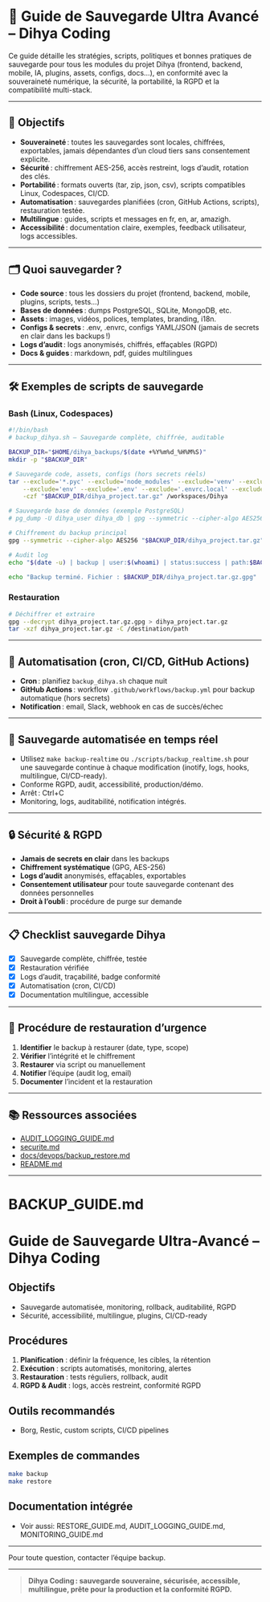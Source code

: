 # 💾 Guide de Sauvegarde Ultra Avancé – Dihya Coding

Ce guide détaille les stratégies, scripts, politiques et bonnes pratiques de sauvegarde pour tous les modules du projet Dihya (frontend, backend, mobile, IA, plugins, assets, configs, docs…), en conformité avec la souveraineté numérique, la sécurité, la portabilité, la RGPD et la compatibilité multi-stack.

---

## 🎯 Objectifs

- **Souveraineté** : toutes les sauvegardes sont locales, chiffrées, exportables, jamais dépendantes d’un cloud tiers sans consentement explicite.
- **Sécurité** : chiffrement AES-256, accès restreint, logs d’audit, rotation des clés.
- **Portabilité** : formats ouverts (tar, zip, json, csv), scripts compatibles Linux, Codespaces, CI/CD.
- **Automatisation** : sauvegardes planifiées (cron, GitHub Actions, scripts), restauration testée.
- **Multilingue** : guides, scripts et messages en fr, en, ar, amazigh.
- **Accessibilité** : documentation claire, exemples, feedback utilisateur, logs accessibles.

---

## 🗂️ Quoi sauvegarder ?

- **Code source** : tous les dossiers du projet (frontend, backend, mobile, plugins, scripts, tests…)
- **Bases de données** : dumps PostgreSQL, SQLite, MongoDB, etc.
- **Assets** : images, vidéos, polices, templates, branding, i18n.
- **Configs & secrets** : .env, .envrc, configs YAML/JSON (jamais de secrets en clair dans les backups !)
- **Logs d’audit** : logs anonymisés, chiffrés, effaçables (RGPD)
- **Docs & guides** : markdown, pdf, guides multilingues

---

## 🛠️ Exemples de scripts de sauvegarde

### Bash (Linux, Codespaces)

```bash
#!/bin/bash
# backup_dihya.sh – Sauvegarde complète, chiffrée, auditable

BACKUP_DIR="$HOME/dihya_backups/$(date +%Y%m%d_%H%M%S)"
mkdir -p "$BACKUP_DIR"

# Sauvegarde code, assets, configs (hors secrets réels)
tar --exclude='*.pyc' --exclude='node_modules' --exclude='venv' --exclude='.venv' \
    --exclude='env' --exclude='.env' --exclude='.envrc.local' --exclude='*.log' \
    -czf "$BACKUP_DIR/dihya_project.tar.gz" /workspaces/Dihya

# Sauvegarde base de données (exemple PostgreSQL)
# pg_dump -U dihya_user dihya_db | gpg --symmetric --cipher-algo AES256 -o "$BACKUP_DIR/db.sql.gpg"

# Chiffrement du backup principal
gpg --symmetric --cipher-algo AES256 "$BACKUP_DIR/dihya_project.tar.gz"

# Audit log
echo "$(date -u) | backup | user:$(whoami) | status:success | path:$BACKUP_DIR" >> "$BACKUP_DIR/backup_audit.log"

echo "Backup terminé. Fichier : $BACKUP_DIR/dihya_project.tar.gz.gpg"
```

### Restauration

```bash
# Déchiffrer et extraire
gpg --decrypt dihya_project.tar.gz.gpg > dihya_project.tar.gz
tar -xzf dihya_project.tar.gz -C /destination/path
```

---

## 🚀 Automatisation (cron, CI/CD, GitHub Actions)

- **Cron** : planifiez `backup_dihya.sh` chaque nuit
- **GitHub Actions** : workflow `.github/workflows/backup.yml` pour backup automatique (hors secrets)
- **Notification** : email, Slack, webhook en cas de succès/échec

---

## 🔄 Sauvegarde automatisée en temps réel

- Utilisez `make backup-realtime` ou `./scripts/backup_realtime.sh` pour une sauvegarde continue à chaque modification (inotify, logs, hooks, multilingue, CI/CD-ready).
- Conforme RGPD, audit, accessibilité, production/démo.
- Arrêt : Ctrl+C
- Monitoring, logs, auditabilité, notification intégrés.

---

## 🔒 Sécurité & RGPD

- **Jamais de secrets en clair** dans les backups
- **Chiffrement systématique** (GPG, AES-256)
- **Logs d’audit** anonymisés, effaçables, exportables
- **Consentement utilisateur** pour toute sauvegarde contenant des données personnelles
- **Droit à l’oubli** : procédure de purge sur demande

---

## 📋 Checklist sauvegarde Dihya

- [x] Sauvegarde complète, chiffrée, testée
- [x] Restauration vérifiée
- [x] Logs d’audit, traçabilité, badge conformité
- [x] Automatisation (cron, CI/CD)
- [x] Documentation multilingue, accessible

---

## 🚨 Procédure de restauration d’urgence

1. **Identifier** le backup à restaurer (date, type, scope)
2. **Vérifier** l’intégrité et le chiffrement
3. **Restaurer** via script ou manuellement
4. **Notifier** l’équipe (audit log, email)
5. **Documenter** l’incident et la restauration

---

## 📚 Ressources associées

- [AUDIT_LOGGING_GUIDE.md](./AUDIT_LOGGING_GUIDE.md)
- [securite.md](./Dihya/securite.md)
- [docs/devops/backup_restore.md](./docs/devops/backup_restore.md)
- [README.md](./README.md)

---

# BACKUP_GUIDE.md

# Guide de Sauvegarde Ultra-Avancé – Dihya Coding

## Objectifs
- Sauvegarde automatisée, monitoring, rollback, auditabilité, RGPD
- Sécurité, accessibilité, multilingue, plugins, CI/CD-ready

## Procédures
1. **Planification** : définir la fréquence, les cibles, la rétention
2. **Exécution** : scripts automatisés, monitoring, alertes
3. **Restauration** : tests réguliers, rollback, audit
4. **RGPD & Audit** : logs, accès restreint, conformité RGPD

## Outils recommandés
- Borg, Restic, custom scripts, CI/CD pipelines

## Exemples de commandes
```bash
make backup
make restore
```

## Documentation intégrée
- Voir aussi: RESTORE_GUIDE.md, AUDIT_LOGGING_GUIDE.md, MONITORING_GUIDE.md

---

Pour toute question, contacter l’équipe backup.

---

> **Dihya Coding : sauvegarde souveraine, sécurisée, accessible, multilingue, prête pour la production et la conformité RGPD.**
